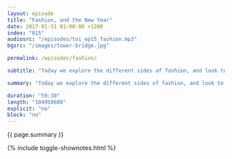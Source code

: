 ```yaml
---
layout: episode
title: "Fashion, and the New Year"
date: 2017-01-31 01:00:00 +1200
index: "015"
audiosrc: "/episodes/toi_ep15_fashion.mp3"
bgsrc: "/images/tower-bridge.jpg"

permalink: /episodes/fashion/

subtitle: "Today we explore the different sides of fashion, and look to the new year with hope."

summary: "Today we explore the different sides of fashion, and look to the new year with hope."

duration: "59:30"
length: "104950600"
explicit: "no"
block: "no" 
---
```

<section class="summary" markdown="1">

{{ page.summary }}

</section>

{% include toggle-shownotes.html %}

<section id="shownotes" class="hidden" markdown="1">


</section>
